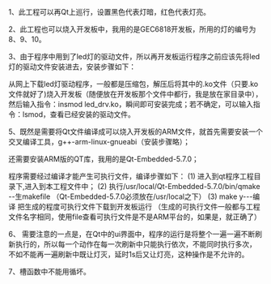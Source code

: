 1、此工程可以再Qt上巡行，设置黑色代表灯暗，红色代表灯亮。

2、此工程也可以烧入开发板中，我用的是GEC6818开发板，所用的灯的编号为8、9、10。

3、由于程序中用到了led灯的驱动文件，所以再开发板运行程序之前应该先将led灯的驱动文件安装进去，安装步骤如下：
  
  从网上下载led灯驱动程序，一般都是压缩包，解压后将其中的.ko文件（只要.ko文件就好了)烧入开发板（随便放在开发板那个文件中都行，我是放在家目录中），
  然后输入指令：insmod led_drv.ko，瞬间即可安装完成；若不确定，可以输入指令：lsmod，查看已经安装的驱动文件。
 
5、既然是需要将Qt文件编译成可以烧入开发板的ARM文件，就首先需要安装一个交叉编译工具，g++-arm-linux-gnueabi（安装步骤略）；
  
  还需要安装ARM版的QT库，我用的是Qt-Embedded-5.7.0；
  
  程序需要经过编译才能产生可执行文件，编译步骤如下：
  (1)     进入到qt程序工程目录下,进入到本工程文件中；
  (2)     执行/usr/local/Qt-Embedded-5.7.0/bin/qmake   --生makefile （Qt-Embedded-5.7.0必须放在/usr/local之下） 
  (3)     make y---编译  把生成的程度可执行文件下载到开发板运行 （生成的可执行文件一般都与工程文件名字相同，使用file查看可执行文件是不是ARM平台的，如果是，就正确了）
  
6、 需要注意的一点是，在Qt中的ui界面中，程序的运行是将整个一遍一遍不断刷新执行的，所以每一个动作在每一次刷新中只能执行依次，不能同时执行多次，
  不如不能再一遍刷新中既让灯灭，延时1s后又让灯亮，这种操作是不允许的。

7、槽函数中不能用循坏。
  
  
